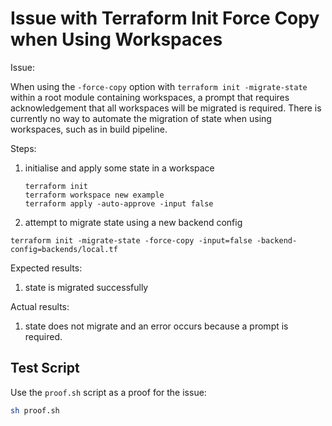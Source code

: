# Issue with Terraform Init Force Copy when Using Workspaces

Issue:

When using the `-force-copy` option with `terraform init -migrate-state` within a root module containing workspaces, a
prompt that requires acknowledgement that all workspaces will be migrated is required. There is currently no way to
automate the migration of state when using workspaces, such as in build pipeline.

Steps:

1. initialise and apply some state in a workspace

    ```hcl
    terraform init
    terraform workspace new example
    terraform apply -auto-approve -input false
    ```

2. attempt to migrate state using a new backend config

```hcl
terraform init -migrate-state -force-copy -input=false -backend-config=backends/local.tf
```

Expected results:

1. state is migrated successfully

Actual results:

1. state does not migrate and an error occurs because a prompt is required.

## Test Script

Use the `proof.sh` script as a proof for the issue:

```sh
sh proof.sh
```
